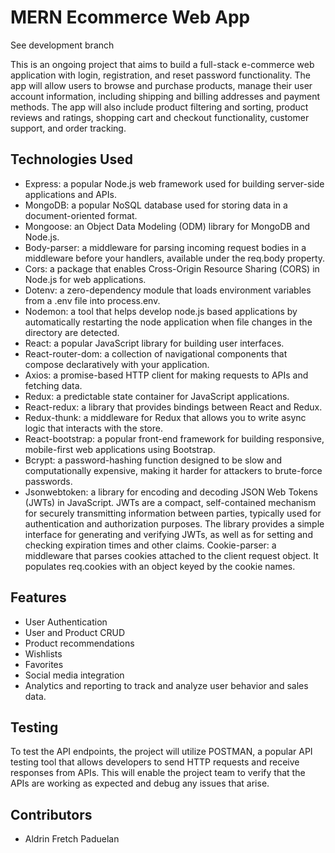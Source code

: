 # MERN Ecommerce Web App

See development branch

This is an ongoing project that aims to build a full-stack e-commerce web application with login, registration, and reset password functionality. The app will allow users to browse and purchase products, manage their user account information, including shipping and billing addresses and payment methods. The app will also include product filtering and sorting, product reviews and ratings, shopping cart and checkout functionality, customer support, and order tracking.

## Technologies Used

- Express: a popular Node.js web framework used for building server-side applications and APIs.
- MongoDB: a popular NoSQL database used for storing data in a document-oriented format.
- Mongoose: an Object Data Modeling (ODM) library for MongoDB and Node.js.
- Body-parser: a middleware for parsing incoming request bodies in a middleware before your handlers, available under the req.body property.
- Cors: a package that enables Cross-Origin Resource Sharing (CORS) in Node.js for web applications.
- Dotenv: a zero-dependency module that loads environment variables from a .env file into process.env.
- Nodemon: a tool that helps develop node.js based applications by automatically restarting the node application when file changes in the directory are detected.
- React: a popular JavaScript library for building user interfaces.
- React-router-dom: a collection of navigational components that compose declaratively with your application.
- Axios: a promise-based HTTP client for making requests to APIs and fetching data.
- Redux: a predictable state container for JavaScript applications.
- React-redux: a library that provides bindings between React and Redux.
- Redux-thunk: a middleware for Redux that allows you to write async logic that interacts with the store.
- React-bootstrap: a popular front-end framework for building responsive, mobile-first web applications using Bootstrap.
- Bcrypt: a password-hashing function designed to be slow and computationally expensive, making it harder for attackers to brute-force passwords.
- Jsonwebtoken: a library for encoding and decoding JSON Web Tokens (JWTs) in JavaScript. JWTs are a compact, self-contained mechanism for securely transmitting information between parties, typically used for authentication and authorization purposes. The library provides a simple interface for generating and verifying JWTs, as well as for setting and checking expiration times and other claims.
Cookie-parser: a middleware that parses cookies attached to the client request object. It populates req.cookies with an object keyed by the cookie names.

## Features

- User Authentication
- User and Product CRUD
- Product recommendations
- Wishlists
- Favorites
- Social media integration
- Analytics and reporting to track and analyze user behavior and sales data.

## Testing

To test the API endpoints, the project will utilize POSTMAN, a popular API testing tool that allows developers to send HTTP requests and receive responses from APIs. This will enable the project team to verify that the APIs are working as expected and debug any issues that arise.

## Contributors

- Aldrin Fretch Paduelan
